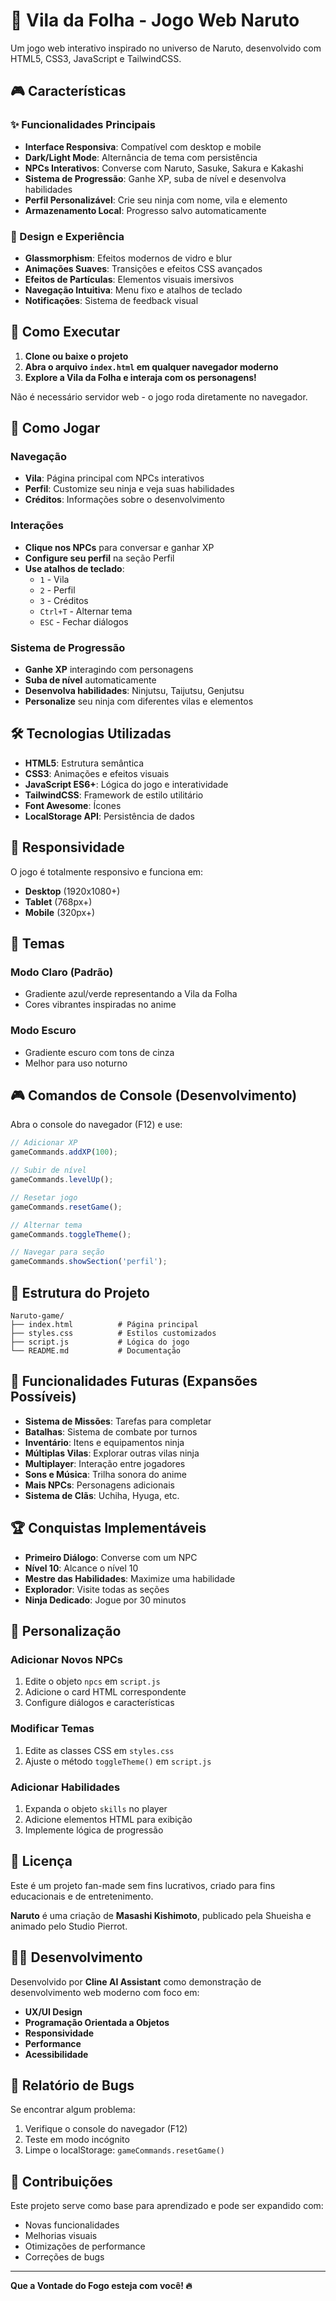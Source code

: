 # 🍃 Vila da Folha - Jogo Web Naruto

Um jogo web interativo inspirado no universo de Naruto, desenvolvido com HTML5, CSS3, JavaScript e TailwindCSS.

## 🎮 Características

### ✨ Funcionalidades Principais
- **Interface Responsiva**: Compatível com desktop e mobile
- **Dark/Light Mode**: Alternância de tema com persistência
- **NPCs Interativos**: Converse com Naruto, Sasuke, Sakura e Kakashi
- **Sistema de Progressão**: Ganhe XP, suba de nível e desenvolva habilidades
- **Perfil Personalizável**: Crie seu ninja com nome, vila e elemento
- **Armazenamento Local**: Progresso salvo automaticamente

### 🎨 Design e Experiência
- **Glassmorphism**: Efeitos modernos de vidro e blur
- **Animações Suaves**: Transições e efeitos CSS avançados
- **Efeitos de Partículas**: Elementos visuais imersivos
- **Navegação Intuitiva**: Menu fixo e atalhos de teclado
- **Notificações**: Sistema de feedback visual

## 🚀 Como Executar

1. **Clone ou baixe o projeto**
2. **Abra o arquivo `index.html` em qualquer navegador moderno**
3. **Explore a Vila da Folha e interaja com os personagens!**

Não é necessário servidor web - o jogo roda diretamente no navegador.

## 🎯 Como Jogar

### Navegação
- **Vila**: Página principal com NPCs interativos
- **Perfil**: Customize seu ninja e veja suas habilidades
- **Créditos**: Informações sobre o desenvolvimento

### Interações
- **Clique nos NPCs** para conversar e ganhar XP
- **Configure seu perfil** na seção Perfil
- **Use atalhos de teclado**:
  - `1` - Vila
  - `2` - Perfil  
  - `3` - Créditos
  - `Ctrl+T` - Alternar tema
  - `ESC` - Fechar diálogos

### Sistema de Progressão
- **Ganhe XP** interagindo com personagens
- **Suba de nível** automaticamente
- **Desenvolva habilidades**: Ninjutsu, Taijutsu, Genjutsu
- **Personalize** seu ninja com diferentes vilas e elementos

## 🛠️ Tecnologias Utilizadas

- **HTML5**: Estrutura semântica
- **CSS3**: Animações e efeitos visuais
- **JavaScript ES6+**: Lógica do jogo e interatividade
- **TailwindCSS**: Framework de estilo utilitário
- **Font Awesome**: Ícones
- **LocalStorage API**: Persistência de dados

## 📱 Responsividade

O jogo é totalmente responsivo e funciona em:
- **Desktop** (1920x1080+)
- **Tablet** (768px+)
- **Mobile** (320px+)

## 🎨 Temas

### Modo Claro (Padrão)
- Gradiente azul/verde representando a Vila da Folha
- Cores vibrantes inspiradas no anime

### Modo Escuro
- Gradiente escuro com tons de cinza
- Melhor para uso noturno

## 🎮 Comandos de Console (Desenvolvimento)

Abra o console do navegador (F12) e use:

```javascript
// Adicionar XP
gameCommands.addXP(100);

// Subir de nível
gameCommands.levelUp();

// Resetar jogo
gameCommands.resetGame();

// Alternar tema
gameCommands.toggleTheme();

// Navegar para seção
gameCommands.showSection('perfil');
```

## 🔧 Estrutura do Projeto

```
Naruto-game/
├── index.html          # Página principal
├── styles.css          # Estilos customizados
├── script.js           # Lógica do jogo
└── README.md           # Documentação
```

## 🎯 Funcionalidades Futuras (Expansões Possíveis)

- **Sistema de Missões**: Tarefas para completar
- **Batalhas**: Sistema de combate por turnos
- **Inventário**: Itens e equipamentos ninja
- **Múltiplas Vilas**: Explorar outras vilas ninja
- **Multiplayer**: Interação entre jogadores
- **Sons e Música**: Trilha sonora do anime
- **Mais NPCs**: Personagens adicionais
- **Sistema de Clãs**: Uchiha, Hyuga, etc.

## 🏆 Conquistas Implementáveis

- **Primeiro Diálogo**: Converse com um NPC
- **Nível 10**: Alcance o nível 10
- **Mestre das Habilidades**: Maximize uma habilidade
- **Explorador**: Visite todas as seções
- **Ninja Dedicado**: Jogue por 30 minutos

## 🎨 Personalização

### Adicionar Novos NPCs
1. Edite o objeto `npcs` em `script.js`
2. Adicione o card HTML correspondente
3. Configure diálogos e características

### Modificar Temas
1. Edite as classes CSS em `styles.css`
2. Ajuste o método `toggleTheme()` em `script.js`

### Adicionar Habilidades
1. Expanda o objeto `skills` no player
2. Adicione elementos HTML para exibição
3. Implemente lógica de progressão

## 📄 Licença

Este é um projeto fan-made sem fins lucrativos, criado para fins educacionais e de entretenimento.

**Naruto** é uma criação de **Masashi Kishimoto**, publicado pela Shueisha e animado pelo Studio Pierrot.

## 👨‍💻 Desenvolvimento

Desenvolvido por **Cline AI Assistant** como demonstração de desenvolvimento web moderno com foco em:
- **UX/UI Design**
- **Programação Orientada a Objetos**
- **Responsividade**
- **Performance**
- **Acessibilidade**

## 🐛 Relatório de Bugs

Se encontrar algum problema:
1. Verifique o console do navegador (F12)
2. Teste em modo incógnito
3. Limpe o localStorage: `gameCommands.resetGame()`

## 🌟 Contribuições

Este projeto serve como base para aprendizado e pode ser expandido com:
- Novas funcionalidades
- Melhorias visuais
- Otimizações de performance
- Correções de bugs

---

**Que a Vontade do Fogo esteja com você! 🔥**
